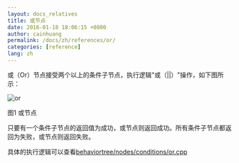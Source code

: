 ```yaml
---
layout: docs_relatives
title: 或节点 
date: 2016-01-18 18:06:15 +0800
author: cainhuang
permalink: /docs/zh/references/or/
categories: [reference]
lang: zh
---
```


或（Or）节点接受两个以上的条件子节点，执行逻辑"或（||）"操作，如下图所示：

![or]({{site.url}}{{site.baseurl}}/img/references/or.png)

图1 或节点

只要有一个条件子节点的返回值为成功，或节点则返回成功。所有条件子节点都返回为失败，或节点则返回失败。

具体的执行逻辑可以查看[behaviortree/nodes/conditions/or.cpp]({{site.repository}}/blob/master/src/behaviortree/nodes/conditions/or.cpp)

